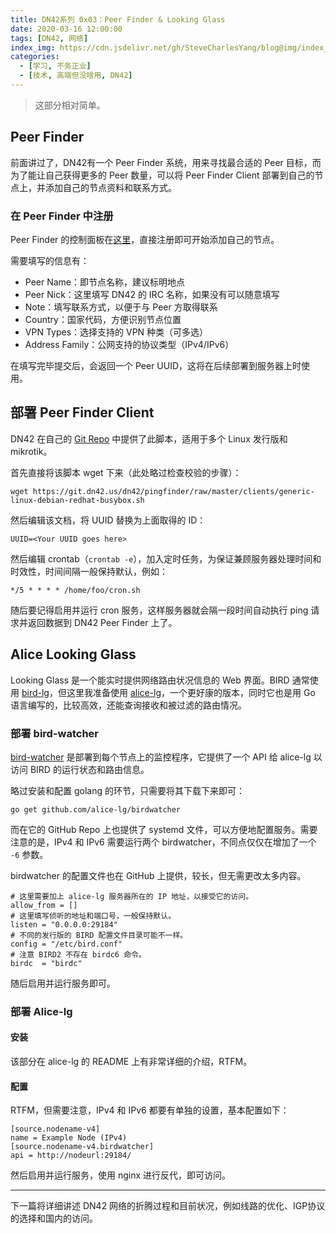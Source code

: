 ```yaml
---
title: DN42系列 0x03：Peer Finder & Looking Glass
date: 2020-03-16 12:00:00
tags: [DN42, 网络]
index_img: https://cdn.jsdelivr.net/gh/SteveCharlesYang/blog@img/index_img/dn42-0x03.png
categories:
  - [学习, 不务正业]
  - [技术, 高端但没啥用, DN42]
---
```


> 这部分相对简单。

## Peer Finder

前面讲过了，DN42有一个 Peer Finder 系统，用来寻找最合适的 Peer 目标，而为了能让自己获得更多的 Peer 数量，可以将 Peer Finder Client 部署到自己的节点上，并添加自己的节点资料和联系方式。

### 在 Peer Finder 中注册

Peer Finder 的控制面板在[这里](https://util.sour.is/peer)，直接注册即可开始添加自己的节点。

需要填写的信息有：

- Peer Name：即节点名称，建议标明地点
- Peer Nick：这里填写 DN42 的 IRC 名称，如果没有可以随意填写
- Note：填写联系方式，以便于与 Peer 方取得联系
- Country：国家代码，方便识别节点位置
- VPN Types：选择支持的 VPN 种类（可多选）
- Address Family：公网支持的协议类型（IPv4/IPv6）

在填写完毕提交后，会返回一个 Peer UUID，这将在后续部署到服务器上时使用。

## 部署 Peer Finder Client

DN42 在自己的 [Git Repo](https://git.dn42.us/dn42/pingfinder/src/master/clients) 中提供了此脚本，适用于多个 Linux 发行版和 mikrotik。

首先直接将该脚本 wget 下来（此处略过检查校验的步骤）：

```
wget https://git.dn42.us/dn42/pingfinder/raw/master/clients/generic-linux-debian-redhat-busybox.sh
```

然后编辑该文档，将 UUID 替换为上面取得的 ID：

```
UUID=<Your UUID goes here>
```

然后编辑 crontab（`crontab -e`），加入定时任务，为保证兼顾服务器处理时间和时效性，时间间隔一般保持默认，例如：

```
*/5 * * * * /home/foo/cron.sh
```

随后要记得启用并运行 cron 服务，这样服务器就会隔一段时间自动执行 ping 请求并返回数据到 DN42 Peer Finder 上了。

## Alice Looking Glass

Looking Glass 是一个能实时提供网络路由状况信息的 Web 界面。BIRD 通常使用 [bird-lg](https://github.com/alice-lg/alice-lg)，但这里我准备使用 [alice-lg](https://github.com/alice-lg/alice-lg)，一个更好康的版本，同时它也是用 Go 语言编写的，比较高效，还能查询接收和被过滤的路由情况。

### 部署 bird-watcher

[bird-watcher](https://github.com/alice-lg/birdwatcher) 是部署到每个节点上的监控程序，它提供了一个 API 给 alice-lg 以访问 BIRD 的运行状态和路由信息。

略过安装和配置 golang 的环节，只需要将其下载下来即可：

```
go get github.com/alice-lg/birdwatcher
```

而在它的 GitHub Repo 上也提供了 systemd 文件，可以方便地配置服务。需要注意的是，IPv4 和 IPv6 需要运行两个 birdwatcher，不同点仅仅在增加了一个 `-6` 参数。

birdwatcher 的配置文件也在 GitHub 上提供，较长，但无需更改太多内容。

```
# 这里需要加上 alice-lg 服务器所在的 IP 地址，以接受它的访问。
allow_from = []
# 这里填写侦听的地址和端口号，一般保持默认。
listen = "0.0.0.0:29184"
# 不同的发行版的 BIRD 配置文件目录可能不一样。
config = "/etc/bird.conf"
# 注意 BIRD2 不存在 birdc6 命令。
birdc  = "birdc"
```

随后启用并运行服务即可。

### 部署 Alice-lg

#### 安装

该部分在 alice-lg 的 README 上有非常详细的介绍，RTFM。

#### 配置

RTFM，但需要注意，IPv4 和 IPv6 都要有单独的设置，基本配置如下：

```
[source.nodename-v4]
name = Example Node (IPv4)
[source.nodename-v4.birdwatcher]
api = http://nodeurl:29184/
```

然后启用并运行服务，使用 nginx 进行反代，即可访问。

---

下一篇将详细讲述 DN42 网络的折腾过程和目前状况，例如线路的优化、IGP协议的选择和国内的访问。


